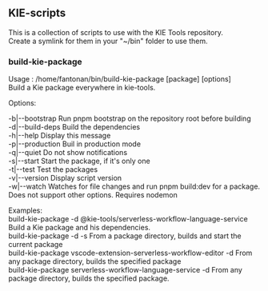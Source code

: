 ## KIE-scripts

This is a collection of scripts to use with the KIE Tools repository.  
Create a symlink for them in your "~/bin" folder to use them.

### **build-kie-package**

  
Usage :  /home/fantonan/bin/build-kie-package \[package\] \[options\]  
Build a Kie package everywhere in kie-tools.

Options:

\-b|--bootstrap          Run pnpm bootstrap on the repository root before building  
\-d|--build-deps         Build the dependencies  
\-h|--help               Display this message  
\-p|--production         Buil in production mode  
\-q|--quiet              Do not show notifications  
\-s|--start              Start the package, if it's only one  
\-t|--test               Test the packages  
\-v|--version            Display script version  
\-w|--watch              Watches for file changes and run pnpm build:dev for a package. Does not support other options. Requires nodemon

Examples:  
build-kie-package -d @kie-tools/serverless-workflow-language-service    Build a Kie package and his dependencies.  
build-kie-package -d -s                                                 From a package directory, builds and start the current package  
build-kie-package vscode-extension-serverless-workflow-editor -d        From any package directory, builds the specified package  
build-kie-package serverless-workflow-language-service -d               From any package directory, builds the specified package.
